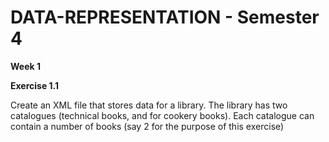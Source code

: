 # DATA-REPRESENTATION - Semester 4

**Week 1**

**Exercise 1.1**

Create an XML file that stores data for a library. 
The library has two catalogues (technical books, and for cookery books).
Each catalogue can contain a number of books (say 2 for the purpose of this exercise)